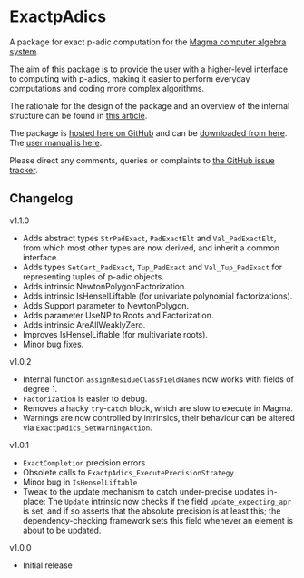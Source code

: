# ExactpAdics

A package for exact p-adic computation for the [Magma computer algebra system](http://magma.maths.usyd.edu.au/magma).

The aim of this package is to provide the user with a higher-level interface to computing with p-adics, making it easier to perform everyday computations and coding more complex algorithms.

The rationale for the design of the package and an overview of the internal structure can be found in [this article](http://arxiv.org/my-article).

The package is [hosted here on GitHub](https://github.com/cjdoris/ExactpAdics) and can be [downloaded from here](https://github.com/cjdoris/ExactpAdics/releases/latest). The [user manual is here](https://cjdoris.github.io/ExactpAdics).

Please direct any comments, queries or complaints to [the GitHub issue tracker](https://github.com/cjdoris/ExactpAdics/issues).

## Changelog

v1.1.0
- Adds abstract types `StrPadExact`, `PadExactElt` and `Val_PadExactElt`, from which most other types are now derived, and inherit a common interface.
- Adds types `SetCart_PadExact`, `Tup_PadExact` and `Val_Tup_PadExact` for representing tuples of p-adic objects.
- Adds intrinsic NewtonPolygonFactorization.
- Adds intrinsic IsHenselLiftable (for univariate polynomial factorizations).
- Adds Support parameter to NewtonPolygon.
- Adds parameter UseNP to Roots and Factorization.
- Adds intrinsic AreAllWeaklyZero.
- Improves IsHenselLiftable (for multivariate roots).
- Minor bug fixes.

v1.0.2
- Internal function `assignResidueClassFieldNames` now works with fields of degree 1.
- `Factorization` is easier to debug.
- Removes a hacky `try`-`catch` block, which are slow to execute in Magma.
- Warnings are now controlled by intrinsics, their behaviour can be altered via `ExactpAdics_SetWarningAction`.

v1.0.1
- `ExactCompletion` precision errors
- Obsolete calls to `ExactpAdics_ExecutePrecisionStrategy`
- Minor bug in `IsHenselLiftable`
- Tweak to the update mechanism to catch under-precise updates in-place: The `Update` intrinsic now checks if the field `update_expecting_apr` is set, and if so asserts that the absolute precision is at least this; the dependency-checking framework sets this field whenever an element is about to be updated.

v1.0.0
- Initial release